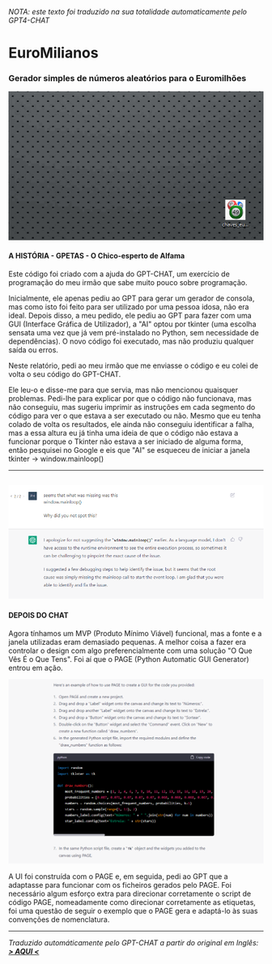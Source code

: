 *NOTA: este texto foi traduzido na sua totalidade automaticamente pelo GPT4-CHAT*


# EuroMilianos
### Gerador simples de números aleatórios para o Euromilhões

![GPETAS - O Chico esperto de alfama](https://github.com/X3msnake/my-gists-files/blob/main/gpetas-euromillianos.gif)

#### A HISTÓRIA - GPETAS - O Chico-esperto de Alfama

Este código foi criado com a ajuda do GPT-CHAT, um exercício de programação do meu irmão que sabe muito pouco sobre programação.

Inicialmente, ele apenas pediu ao GPT para gerar um gerador de consola, mas como isto foi feito para ser utilizado por uma pessoa idosa, não era ideal.
Depois disso, a meu pedido, ele pediu ao GPT para fazer com uma GUI (Interface Gráfica de Utilizador), a "AI" optou por tkinter (uma escolha sensata uma vez que já vem pré-instalado no Python, sem necessidade de dependências).
O novo código foi executado, mas não produziu qualquer saída ou erros.

Neste relatório, pedi ao meu irmão que me enviasse o código e eu colei de volta o seu código do GPT-CHAT.

Ele leu-o e disse-me para que servia, mas não mencionou quaisquer problemas.
Pedi-lhe para explicar por que o código não funcionava, mas não conseguiu, mas sugeriu imprimir as instruções em cada segmento do código para ver o que estava a ser executado ou não.
Mesmo que eu tenha colado de volta os resultados, ele ainda não conseguiu identificar a falha, mas a essa altura eu já tinha uma ideia de que o código não estava a funcionar porque o Tkinter não estava a ser iniciado de alguma forma, então pesquisei no Google e eis que "AI" se esqueceu de iniciar a janela tkinter -> window.mainloop()

----
![GPETAS - O Chico esperto de alfama](https://github.com/X3msnake/my-gists-files/blob/main/gpt-chat-bs-itself-out-of-situation.png)
----

#### DEPOIS DO CHAT

Agora tínhamos um MVP (Produto Mínimo Viável) funcional, mas a fonte e a janela utilizadas eram demasiado pequenas.
A melhor coisa a fazer era controlar o design com algo preferencialmente com uma solução "O Que Vês É o Que Tens".
Foi aí que o PAGE (Python Automatic GUI Generator) entrou em ação.

![GPETAS - O Chico esperto de alfama](https://github.com/X3msnake/my-gists-files/blob/main/gpt-on-PAGE.png)

A UI foi construída com o PAGE e, em seguida, pedi ao GPT que a adaptasse para funcionar com os ficheiros gerados pelo PAGE. Foi necessário algum esforço extra para direcionar corretamente o script de código PAGE, nomeadamente como direcionar corretamente as etiquetas, foi uma questão de seguir o exemplo que o PAGE gera e adaptá-lo às suas convenções de nomenclatura.

----

*Traduzido automáticamente pelo GPT-CHAT a partir do original em Inglês: **[> AQUI <](/README.md)***
